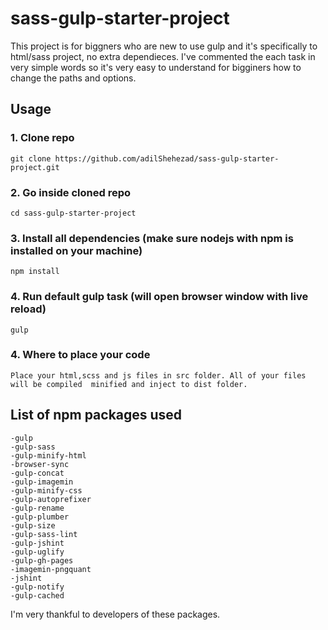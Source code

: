 # sass-gulp-starter-project


This project is for biggners who are new to use gulp and it's   specifically to html/sass project, no extra dependieces. I've commented the each task in very simple words so it's very easy to understand for bigginers how to change the paths and options.

## Usage


### 1. Clone repo

```
git clone https://github.com/adilShehezad/sass-gulp-starter-project.git
```

### 2. Go inside cloned repo
```
cd sass-gulp-starter-project
```


### 3. Install all dependencies (make sure nodejs with npm is installed on your machine)
```
npm install
```

### 4. Run default gulp task (will open browser window with live reload)
```
gulp
```

### 4. Where to place your code

    Place your html,scss and js files in src folder. All of your files will be compiled  minified and inject to dist folder. 


## List of npm packages used

    -gulp
    -gulp-sass
    -gulp-minify-html
    -browser-sync
    -gulp-concat
    -gulp-imagemin
    -gulp-minify-css
    -gulp-autoprefixer
    -gulp-rename
    -gulp-plumber
    -gulp-size
    -gulp-sass-lint
    -gulp-jshint
    -gulp-uglify
    -gulp-gh-pages
    -imagemin-pngquant
    -jshint
    -gulp-notify
    -gulp-cached


I'm very thankful to developers of these packages. 
